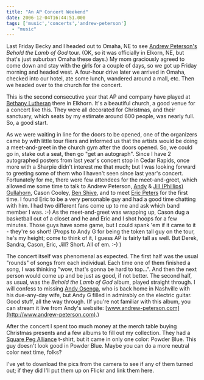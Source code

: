 ```yaml
---
title: "An AP Concert Weekend"
date: 2006-12-04T16:44:51.000
tags: ['music','concerts','andrew-peterson']
  - "music"
---
```


Last Friday Becky and I headed out to Omaha, NE to see [Andrew Peterson's](http://www.andrew-peterson.com) _Behold the Lamb of God_ tour. (OK, so it was officially in Elkorn, NE, but that's just suburban Omaha these days.) My mom graciously agreed to come down and stay with the girls for a couple of days, so we got up Friday morning and headed west. A four-hour drive later we arrived in Omaha, checked into our hotel, ate some lunch, wandered around a mall, etc. Then we headed over to the church for the concert.

This is the second consecutive year that AP and company have played at [Bethany Lutheran](http://www.bethany-lutheran.com) there in Elkhorn. It's a beautiful church, a good venue for a concert like this. They were all decorated for Christmas, and their sanctuary, which seats by my estimate around 600 people, was nearly full. So, a good start.

As we were waiting in line for the doors to be opened, one of the organizers came by with little tour fliers and informed us that the artists would be doing a meet-and-greet in the church gym after the doors opened. So, we could go in, stake out a seat, then go "get an autograph". Since I have 2 autographed posters from last year's concert stop in Cedar Rapids, once more with a Sharpie didn't interest me that much; but I was looking forward to greeting some of them who I haven't seen since last year's concert. Fortunately for me, there were few attendees for the meet-and-greet, which allowed me some time to talk to Andrew Peterson, [Andy](http://www.andygullahorn.com) & [Jill (Phillips)](http://www.jillphillips.com) [Gullahorn](http://www.andygullahorn.com), Cason Cooley, [Ben Shive](http://www.benshive.com), and to meet [Eric Peters](http://www.ericpeters.net) for the first time. I found Eric to be a very personable guy and had a good time chatting with him. I had two different fans come up to me and ask which band member I was. :-) As the meet-and-greet was wrapping up, Cason dug a basketball out of a closet and he and Eric and I shot hoops for a few minutes. Those guys have some game, but I could spank 'em if it came to it - they're so short! (Props to Andy G for being the token tall guy on the tour, he's my height; come to think of it, I guess AP is fairly tall as well. But Derek, Sandra, Cason, Eric, Jill? Short. All of em. :-) )

The concert itself was phenomenal as expected. The first half was the usual "rounds" of songs from each individual. Each time one of them finished a song, I was thinking "wow, that's gonna be hard to top...". And then the next person would come up and be just as good, if not better. The second half, as usual, was the _Behold the Lamb of God_ album, played straight through. I will confess to missing [Andy Osenga](http://www.andrewosenga.com), who is back home in Nashville with his due-any-day wife, but Andy G filled in admirably on the electric guitar. Good stuff, all the way through. (If you're not familiar with this album, you can stream it live from Andy's website: [www.andrew-peterson.com](http://www.andrew-peterson.com).)

After the concert I spent too much money at the merch table buying Christmas presents and a few albums to fill out my collection. They had a [Square Peg Alliance](http://squarepegalliance.com) t-shirt, but it came in only one color: Powder Blue. This guy doesn't look good in Powder Blue. Maybe you can do a more neutral color next time, folks?

I've yet to download the pics from the camera to see if any of them turned out; if they did I'll put them up on Flickr and link them here.
